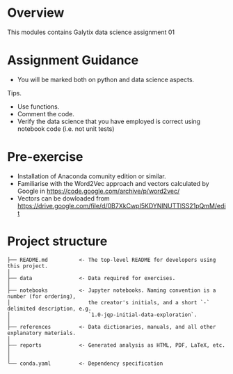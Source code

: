 # Overview

This modules contains Galytix data science assignment 01

# Assignment Guidance

* You will be marked both on python and data science aspects.

Tips.

  * Use functions.
  * Comment the code.
  * Verify the data science that you have employed is correct using notebook code (i.e. not unit tests)

# Pre-exercise

* Installation of Anaconda comunity edition or similar.
* Familiarise with the Word2Vec approach and vectors calculated by Google in https://code.google.com/archive/p/word2vec/
* Vectors can be dowloaded from https://drive.google.com/file/d/0B7XkCwpI5KDYNlNUTTlSS21pQmM/edit

# Project structure


```
├── README.md          <- The top-level README for developers using this project.
│
├── data               <- Data required for exercises.
│
├── notebooks          <- Jupyter notebooks. Naming convention is a number (for ordering),
│                         the creator's initials, and a short `-` delimited description, e.g.
│                         `1.0-jqp-initial-data-exploration`.
│
├── references         <- Data dictionaries, manuals, and all other explanatory materials.
│
├── reports            <- Generated analysis as HTML, PDF, LaTeX, etc.
│
│
└── conda.yaml         <- Dependency specification
```


